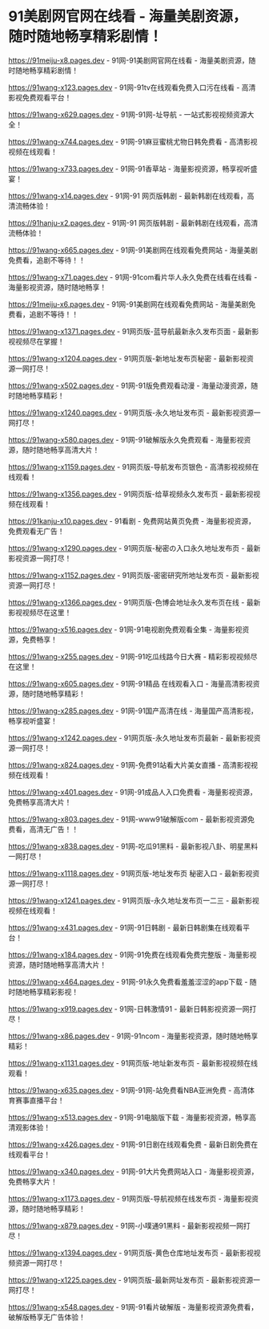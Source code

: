 # 91美剧网官网在线看 - 海量美剧资源，随时随地畅享精彩剧情！
https://91meiju-x8.pages.dev - 91网-91美剧网官网在线看 - 海量美剧资源，随时随地畅享精彩剧情！

https://91wang-x123.pages.dev - 91网-91tv在线观看免费入口污在线看 - 高清影视免费观看平台！

https://91wang-x629.pages.dev - 91网-91网-址导航 - 一站式影视视频资源大全！

https://91wang-x744.pages.dev - 91网-91麻豆蜜桃尤物日韩免费看 - 高清影视视频在线观看！

https://91wang-x733.pages.dev - 91网-91香草站 - 海量影视资源，畅享视听盛宴！

https://91wang-x14.pages.dev - 91网-91 网页版韩剧 - 最新韩剧在线观看，高清流畅体验！

https://91hanju-x2.pages.dev - 91网-91 网页版韩剧 - 最新韩剧在线观看，高清流畅体验！

https://91wang-x665.pages.dev - 91网-91美剧网在线观看免费网站 - 海量美剧免费看，追剧不等待！！

https://91wang-x71.pages.dev - 91网-91com看片华人永久免费在线看在线看 - 海量影视资源，随时随地畅享！

https://91meiju-x6.pages.dev - 91网-91美剧网在线观看免费网站 - 海量美剧免费看，追剧不等待！！

https://91wang-x1371.pages.dev - 91网页版-蓝导航最新永久发布页面 - 最新影视视频尽在掌握！

https://91wang-x1204.pages.dev - 91网页版-新地址发布页秘密 - 最新影视资源一网打尽！

https://91wang-x502.pages.dev - 91网-91版免费观看动漫 - 海量动漫资源，随时随地畅享精彩！

https://91wang-x1240.pages.dev - 91网页版-永久地址发布页 - 最新影视资源一网打尽！

https://91wang-x580.pages.dev - 91网-91破解版永久免费观看 - 海量影视资源，随时随地畅享高清大片！

https://91wang-x1159.pages.dev - 91网页版-导航发布页银色 - 高清影视视频在线观看！

https://91wang-x1356.pages.dev - 91网页版-给草视频永久发布页 - 最新影视视频在线观看！

https://91kanju-x10.pages.dev - 91看剧 - 免费网站黄页免费 - 海量影视资源，免费观看无广告！

https://91wang-x1290.pages.dev - 91网页版-秘密の入口永久地址发布页 - 最新影视资源一网打尽！

https://91wang-x1152.pages.dev - 91网页版-密密研究所地址发布页 - 最新影视资源一网打尽！

https://91wang-x1366.pages.dev - 91网页版-色博会地址永久发布页在线 - 最新影视视频尽在这里！

https://91wang-x516.pages.dev - 91网-91电视剧免费观看全集 - 海量影视资源，免费畅享！

https://91wang-x255.pages.dev - 91网-91吃瓜线路今日大赛 - 精彩影视视频尽在这里！

https://91wang-x605.pages.dev - 91网-91精品 在线观看入口 - 海量高清影视资源，随时随地畅享精彩！

https://91wang-x285.pages.dev - 91网-91国产高清在线 - 海量国产高清影视，畅享视听盛宴！

https://91wang-x1242.pages.dev - 91网页版-永久地址发布页最新 - 最新影视资源一网打尽！

https://91wang-x824.pages.dev - 91网-免费91站看大片美女直播 - 高清影视视频在线观看！

https://91wang-x401.pages.dev - 91网-91成品人入口免费看 - 海量影视资源，免费畅享高清大片！

https://91wang-x803.pages.dev - 91网-www91破解版com - 最新影视资源免费看，高清无广告！！

https://91wang-x838.pages.dev - 91网-吃瓜91黑料 - 最新影视八卦、明星黑料一网打尽！

https://91wang-x1118.pages.dev - 91网页版-地址发布页 秘密入口 - 最新影视资源一网打尽！

https://91wang-x1241.pages.dev - 91网页版-永久地址发布页一二三 - 最新影视视频在线观看！

https://91wang-x431.pages.dev - 91网-91日韩剧 - 最新日韩剧集在线观看平台！

https://91wang-x184.pages.dev - 91网-91免费在线观看免费完整版 - 海量影视资源，随时随地畅享高清大片！

https://91wang-x464.pages.dev - 91网-91永久免费看羞羞涩涩的app下载 - 随时随地畅享精彩影视！

https://91wang-x919.pages.dev - 91网-日韩激情91 - 最新日韩影视资源一网打尽！

https://91wang-x86.pages.dev - 91网-91ncom - 海量影视资源，随时随地畅享精彩！

https://91wang-x1131.pages.dev - 91网页版-地址新发布页 - 最新影视视频在线观看！

https://91wang-x635.pages.dev - 91网-91网-站免费看NBA亚洲免费 - 高清体育赛事直播平台！

https://91wang-x513.pages.dev - 91网-91电脑版下载 - 海量影视资源，畅享高清观影体验！

https://91wang-x426.pages.dev - 91网-91日剧在线观看免费 - 最新日剧免费在线观看平台！

https://91wang-x340.pages.dev - 91网-91大片免费网站入口 - 海量影视资源，免费畅享大片！

https://91wang-x1173.pages.dev - 91网页版-导航视频在线发布页 - 海量影视资源，随时随地畅享精彩！

https://91wang-x879.pages.dev - 91网-小噗通91黑料 - 最新影视视频一网打尽！

https://91wang-x1394.pages.dev - 91网页版-黄色仓库地址发布页 - 最新影视视频资源一网打尽！

https://91wang-x1225.pages.dev - 91网页版-最新网址发布页 - 最新影视资源一网打尽！

https://91wang-x548.pages.dev - 91网-91看片破解版 - 海量影视资源免费看，破解版畅享无广告体验！
